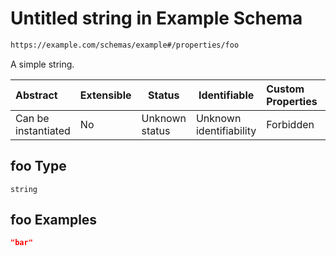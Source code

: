 # Untitled string in Example Schema

```txt
https://example.com/schemas/example#/properties/foo
```

A simple string.


| Abstract            | Extensible | Status         | Identifiable            | Custom Properties | Additional Properties | Access Restrictions | Defined In                                                                               |
| :------------------ | ---------- | -------------- | ----------------------- | :---------------- | --------------------- | ------------------- | ---------------------------------------------------------------------------------------- |
| Can be instantiated | No         | Unknown status | Unknown identifiability | Forbidden         | Allowed               | none                | [example.schema.json\*](../generated-schemas/example.schema.json "open original schema") |

## foo Type

`string`

## foo Examples

```json
"bar"
```
